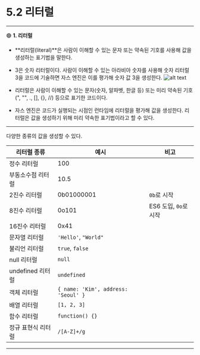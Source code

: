 # 5.2 리터럴

---

🟢 **1. 리터럴**

- **리터럴(literal)**은 사람이 이해할 수 있는 문자 또는 약속된 기호를 사용해 값을 생성하는 표기법을 말한다.
- 3은 숫자 리터럴이다. 사람이 이해할 수 있는 아라비아 숫자를 사용해 숫자 리터럴 3을 코드에 기술하면 자스 엔진은 이를 평가해 숫자 값 3을 생성한다.
  ![alt text](image-4.png)

- 리터럴은 사람이 이해할 수 있는 문자(숫자, 알파벳, 한글 등) 또는 미리 약속된 기호(", "", ., [], {}, //) 등으로 표기한 코드이다.
- 자스 엔진은 코드가 실행되는 시점인 런타임에 리터럴을 평가해 값을 생성한다. 리터럴은 값을 생성하기 위해 미리 약속한 표기법이라고 할 수 있다.

---

다양한 종류의 값을 생성할 수 있다.

| 리터럴 종류        | 예시                                | 비고                  |
| ------------------ | ----------------------------------- | --------------------- |
| 정수 리터럴        | 100                                 |                       |
| 부동소수점 리터럴  | 10.5                                |                       |
| 2진수 리터럴       | 0b01000001                          | `0b`로 시작           |
| 8진수 리터럴       | 0o101                               | ES6 도입, `0o`로 시작 |
| 16진수 리터럴      | 0x41                                |                       |
| 문자열 리터럴      | `'Hello'`, `"World"`                |                       |
| 불리언 리터럴      | `true`, `false`                     |                       |
| null 리터럴        | `null`                              |                       |
| undefined 리터럴   | `undefined`                         |                       |
| 객체 리터럴        | `{ name: 'Kim', address: 'Seoul' }` |                       |
| 배열 리터럴        | `[1, 2, 3]`                         |                       |
| 함수 리터럴        | `function() {}`                     |                       |
| 정규 표현식 리터럴 | `/[A-Z]+/g`                         |                       |

---
